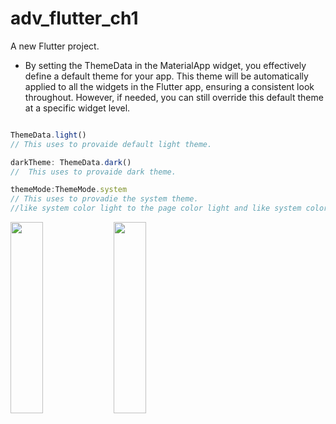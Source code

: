 # adv_flutter_ch1

A new Flutter project.


* By setting the ThemeData in the MaterialApp widget, you effectively define a default theme for your app. This theme will be automatically applied to all the widgets in the Flutter app, ensuring a consistent look throughout. However, if needed, you can still override this default theme at a specific widget level.
```javascript

ThemeData.light()
// This uses to provaide default light theme.

darkTheme: ThemeData.dark()
//  This uses to provaide dark theme.

themeMode:ThemeMode.system
// This uses to provadie the system theme.
//like system color light to the page color light and like system color dark to the page color dark

```


<p>
  <img src="https://github.com/Krupaparmar30/AdvFlutterCh1/assets/149374671/add185ee-6517-4841-aa66-d14dbb95f723"height=28% width=32%>
    <img src="https://github.com/Krupaparmar30/AdvFlutterCh1/assets/149374671/bb9b043a-b366-4f9e-98ce-68591946f454"height=28% width=32%>

</p>
